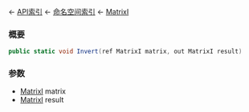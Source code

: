 ← [API索引](Api-Index) ← [命名空间索引](Namespace-Index) ← [MatrixI](VRageMath.MatrixI)

### 概要

```csharp
public static void Invert(ref MatrixI matrix, out MatrixI result)
```

### 参数

* [MatrixI](VRageMath.MatrixI) matrix
* [MatrixI](VRageMath.MatrixI) result
